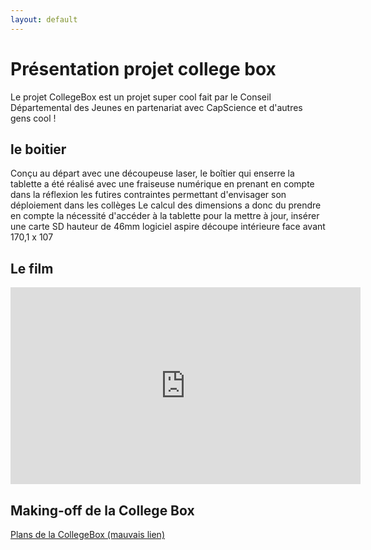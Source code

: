 ```yaml
---
layout: default
---
```


# Présentation projet college box

Le projet CollegeBox est un projet super cool fait par le Conseil Départemental des Jeunes en partenariat avec CapScience et d'autres gens cool !

## le boitier
Conçu au départ avec une découpeuse laser, le boîtier qui enserre la tablette a été réalisé avec une fraiseuse numérique en prenant en compte dans la réflexion les futires contraintes permettant d'envisager son déploiement dans les collèges
Le calcul des dimensions a donc du prendre en compte la nécessité d'accéder à la tablette pour la mettre à jour, insérer une carte SD
hauteur de 46mm
logiciel aspire
découpe intérieure face avant 170,1 x 107
 

## Le film

<iframe width="560" height="315" src="https://www.youtube.com/embed/VgwcPiCjQ-0?rel=0" frameborder="0" allowfullscreen></iframe>

## Making-off de la College Box

[Plans de la CollegeBox (mauvais lien)](https://github.com/CGJ33/contenu-college-box)

